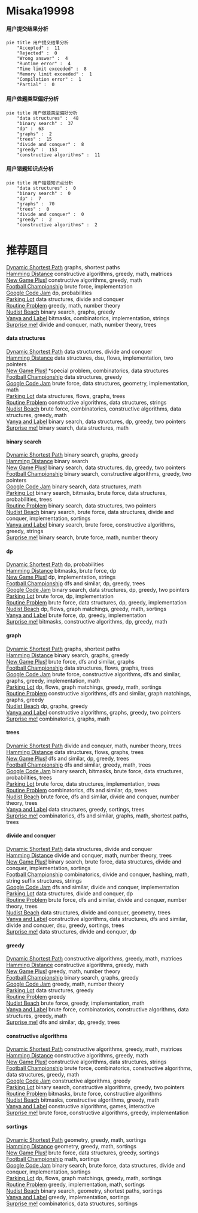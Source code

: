 # Misaka19998
<!-- tabs:start -->
#### **用户提交结果分析**

```mermaid
pie title 用户提交结果分析
    "Accepted" :  11
    "Rejected" :  0
    "Wrong answer" :  4
    "Runtime error" :  4
    "Time limit exceeded" :  8
    "Memory limit exceeded" :  1
    "Compilation error" :  1
    "Partial" :  0
```
#### **用户做题类型偏好分析**

```mermaid
pie title 用户做题类型偏好分析
    "data structures" :  48
    "binary search" :  37
    "dp" :  63
    "graphs" :  2
    "trees" :  15
    "divide and conquer" :  8
    "greedy" :  153
    "constructive algorithms" :  11
```
#### **用户错题知识点分析**

```mermaid
pie title 用户错题知识点分析
    "data structures" :  0
    "binary search" :  0
    "dp" :  7
    "graphs" :  70
    "trees" :  0
    "divide and conquer" :  0
    "greedy" :  2
    "constructive algorithms" :  2
```
<!-- tabs:end -->
# 推荐题目
[Dynamic Shortest Path](http://codeforces.com/problemset/problem/843/D)		graphs,
                        shortest paths		  
[Hamming Distance](http://codeforces.com/problemset/problem/193/C)		constructive algorithms,
                        greedy,
                        math,
                        matrices		  
[New Game Plus!](http://codeforces.com/problemset/problem/1415/E)		constructive algorithms,
                        greedy,
                        math		  
[Football Championship](http://codeforces.com/problemset/problem/200/C)		brute force,
                        implementation		  
[Google Code Jam](http://codeforces.com/problemset/problem/277/D)		dp,
                        probabilities		  
[Parking Lot](http://codeforces.com/problemset/problem/480/E)		data structures,
                        divide and conquer		  
[Routine Problem](http://codeforces.com/problemset/problem/337/B)		greedy,
                        math,
                        number theory		  
[Nudist Beach](http://codeforces.com/problemset/problem/553/D)		binary search,
                        graphs,
                        greedy		  
[Vanya and Label](http://codeforces.com/problemset/problem/677/C)		bitmasks,
                        combinatorics,
                        implementation,
                        strings		  
[Surprise me!](http://codeforces.com/problemset/problem/809/E)		divide and conquer,
                        math,
                        number theory,
                        trees		  
<!-- tabs:start -->
#### **data structures**
[Dynamic Shortest Path](http://codeforces.com/problemset/problem/480/E)		data structures,
                        divide and conquer		  
[Hamming Distance](http://codeforces.com/problemset/problem/899/E)		data structures,
                        dsu,
                        flows,
                        implementation,
                        two pointers		  
[New Game Plus!](http://codeforces.com/problemset/problem/1488/H)		*special problem,
                        combinatorics,
                        data structures		  
[Football Championship](http://codeforces.com/problemset/problem/383/A)		data structures,
                        greedy		  
[Google Code Jam](http://codeforces.com/problemset/problem/514/B)		brute force,
                        data structures,
                        geometry,
                        implementation,
                        math		  
[Parking Lot](http://codeforces.com/problemset/problem/786/E)		data structures,
                        flows,
                        graphs,
                        trees		  
[Routine Problem](http://codeforces.com/problemset/problem/1381/A1)		constructive algorithms,
                        data structures,
                        strings		  
[Nudist Beach](http://codeforces.com/problemset/problem/1276/C)		brute force,
                        combinatorics,
                        constructive algorithms,
                        data structures,
                        greedy,
                        math		  
[Vanya and Label](http://codeforces.com/problemset/problem/1492/C)		binary search,
                        data structures,
                        dp,
                        greedy,
                        two pointers		  
[Surprise me!](http://codeforces.com/problemset/problem/1490/G)		binary search,
                        data structures,
                        math		  
#### **binary search**
[Dynamic Shortest Path](http://codeforces.com/problemset/problem/553/D)		binary search,
                        graphs,
                        greedy		  
[Hamming Distance](https://codeforces.com/contest/497/problem/B)		binary search		  
[New Game Plus!](http://codeforces.com/problemset/problem/1492/C)		binary search,
                        data structures,
                        dp,
                        greedy,
                        two pointers		  
[Football Championship](http://codeforces.com/problemset/problem/1463/D)		binary search,
                        constructive algorithms,
                        greedy,
                        two pointers		  
[Google Code Jam](http://codeforces.com/problemset/problem/1490/G)		binary search,
                        data structures,
                        math		  
[Parking Lot](http://codeforces.com/problemset/problem/1479/D)		binary search,
                        bitmasks,
                        brute force,
                        data structures,
                        probabilities,
                        trees		  
[Routine Problem](http://codeforces.com/problemset/problem/1436/E)		binary search,
                        data structures,
                        two pointers		  
[Nudist Beach](http://codeforces.com/problemset/problem/1461/D)		binary search,
                        brute force,
                        data structures,
                        divide and conquer,
                        implementation,
                        sortings		  
[Vanya and Label](http://codeforces.com/problemset/problem/1493/C)		binary search,
                        brute force,
                        constructive algorithms,
                        greedy,
                        strings		  
[Surprise me!](http://codeforces.com/problemset/problem/1487/D)		binary search,
                        brute force,
                        math,
                        number theory		  
#### **dp**
[Dynamic Shortest Path](http://codeforces.com/problemset/problem/277/D)		dp,
                        probabilities		  
[Hamming Distance](http://codeforces.com/problemset/problem/812/B)		bitmasks,
                        brute force,
                        dp		  
[New Game Plus!](http://codeforces.com/problemset/problem/666/A)		dp,
                        implementation,
                        strings		  
[Football Championship](http://codeforces.com/problemset/problem/1485/E)		dfs and similar,
                        dp,
                        greedy,
                        trees		  
[Google Code Jam](http://codeforces.com/problemset/problem/1492/C)		binary search,
                        data structures,
                        dp,
                        greedy,
                        two pointers		  
[Parking Lot](https://codeforces.com/contest/1457/problem/C)		brute force,
                        dp,
                        implementation		  
[Routine Problem](http://codeforces.com/problemset/problem/1491/C)		brute force,
                        data structures,
                        dp,
                        greedy,
                        implementation		  
[Nudist Beach](http://codeforces.com/problemset/problem/1437/C)		dp,
                        flows,
                        graph matchings,
                        greedy,
                        math,
                        sortings		  
[Vanya and Label](http://codeforces.com/problemset/problem/1499/B)		brute force,
                        dp,
                        greedy,
                        implementation		  
[Surprise me!](http://codeforces.com/problemset/problem/1491/D)		bitmasks,
                        constructive algorithms,
                        dp,
                        greedy,
                        math		  
#### **graph**
[Dynamic Shortest Path](http://codeforces.com/problemset/problem/843/D)		graphs,
                        shortest paths		  
[Hamming Distance](http://codeforces.com/problemset/problem/553/D)		binary search,
                        graphs,
                        greedy		  
[New Game Plus!](http://codeforces.com/problemset/problem/869/D)		brute force,
                        dfs and similar,
                        graphs		  
[Football Championship](http://codeforces.com/problemset/problem/786/E)		data structures,
                        flows,
                        graphs,
                        trees		  
[Google Code Jam](http://codeforces.com/problemset/problem/1487/C)		brute force,
                        constructive algorithms,
                        dfs and similar,
                        graphs,
                        greedy,
                        implementation,
                        math		  
[Parking Lot](http://codeforces.com/problemset/problem/1437/C)		dp,
                        flows,
                        graph matchings,
                        greedy,
                        math,
                        sortings		  
[Routine Problem](http://codeforces.com/problemset/problem/1470/D)		constructive algorithms,
                        dfs and similar,
                        graph matchings,
                        graphs,
                        greedy		  
[Nudist Beach](http://codeforces.com/problemset/problem/1476/C)		dp,
                        graphs,
                        greedy		  
[Vanya and Label](http://codeforces.com/problemset/problem/1304/D)		constructive algorithms,
                        graphs,
                        greedy,
                        two pointers		  
[Surprise me!](http://codeforces.com/problemset/problem/1475/C)		combinatorics,
                        graphs,
                        math		  
#### **trees**
[Dynamic Shortest Path](http://codeforces.com/problemset/problem/809/E)		divide and conquer,
                        math,
                        number theory,
                        trees		  
[Hamming Distance](http://codeforces.com/problemset/problem/786/E)		data structures,
                        flows,
                        graphs,
                        trees		  
[New Game Plus!](http://codeforces.com/problemset/problem/1485/E)		dfs and similar,
                        dp,
                        greedy,
                        trees		  
[Football Championship](http://codeforces.com/problemset/problem/1388/C)		dfs and similar,
                        greedy,
                        math,
                        trees		  
[Google Code Jam](http://codeforces.com/problemset/problem/1479/D)		binary search,
                        bitmasks,
                        brute force,
                        data structures,
                        probabilities,
                        trees		  
[Parking Lot](http://codeforces.com/problemset/problem/1511/C)		brute force,
                        data structures,
                        implementation,
                        trees		  
[Routine Problem](http://codeforces.com/problemset/problem/1499/F)		combinatorics,
                        dfs and similar,
                        dp,
                        trees		  
[Nudist Beach](http://codeforces.com/problemset/problem/1491/E)		brute force,
                        dfs and similar,
                        divide and conquer,
                        number theory,
                        trees		  
[Vanya and Label](http://codeforces.com/problemset/problem/1466/D)		data structures,
                        greedy,
                        sortings,
                        trees		  
[Surprise me!](http://codeforces.com/problemset/problem/1495/D)		combinatorics,
                        dfs and similar,
                        graphs,
                        math,
                        shortest paths,
                        trees		  
#### **divide and conquer**
[Dynamic Shortest Path](http://codeforces.com/problemset/problem/480/E)		data structures,
                        divide and conquer		  
[Hamming Distance](http://codeforces.com/problemset/problem/809/E)		divide and conquer,
                        math,
                        number theory,
                        trees		  
[New Game Plus!](http://codeforces.com/problemset/problem/1461/D)		binary search,
                        brute force,
                        data structures,
                        divide and conquer,
                        implementation,
                        sortings		  
[Football Championship](http://codeforces.com/problemset/problem/1466/G)		combinatorics,
                        divide and conquer,
                        hashing,
                        math,
                        string suffix structures,
                        strings		  
[Google Code Jam](http://codeforces.com/problemset/problem/1490/D)		dfs and similar,
                        divide and conquer,
                        implementation		  
[Parking Lot](https://codeforces.com/contest/1483/problem/C)		data structures,
                        divide and conquer,
                        dp		  
[Routine Problem](http://codeforces.com/problemset/problem/1491/E)		brute force,
                        dfs and similar,
                        divide and conquer,
                        number theory,
                        trees		  
[Nudist Beach](http://codeforces.com/problemset/problem/1303/G)		data structures,
                        divide and conquer,
                        geometry,
                        trees		  
[Vanya and Label](http://codeforces.com/problemset/problem/1494/D)		constructive algorithms,
                        data structures,
                        dfs and similar,
                        divide and conquer,
                        dsu,
                        greedy,
                        sortings,
                        trees		  
[Surprise me!](http://codeforces.com/problemset/problem/1482/E)		data structures,
                        divide and conquer,
                        dp		  
#### **greedy**
[Dynamic Shortest Path](http://codeforces.com/problemset/problem/193/C)		constructive algorithms,
                        greedy,
                        math,
                        matrices		  
[Hamming Distance](http://codeforces.com/problemset/problem/1415/E)		constructive algorithms,
                        greedy,
                        math		  
[New Game Plus!](http://codeforces.com/problemset/problem/337/B)		greedy,
                        math,
                        number theory		  
[Football Championship](http://codeforces.com/problemset/problem/553/D)		binary search,
                        graphs,
                        greedy		  
[Google Code Jam](http://codeforces.com/problemset/problem/1294/C)		greedy,
                        math,
                        number theory		  
[Parking Lot](http://codeforces.com/problemset/problem/383/A)		data structures,
                        greedy		  
[Routine Problem](http://codeforces.com/problemset/problem/835/B)		greedy		  
[Nudist Beach](http://codeforces.com/problemset/problem/931/A)		brute force,
                        greedy,
                        implementation,
                        math		  
[Vanya and Label](http://codeforces.com/problemset/problem/1276/C)		brute force,
                        combinatorics,
                        constructive algorithms,
                        data structures,
                        greedy,
                        math		  
[Surprise me!](http://codeforces.com/problemset/problem/1485/E)		dfs and similar,
                        dp,
                        greedy,
                        trees		  
#### **constructive algorithms**
[Dynamic Shortest Path](http://codeforces.com/problemset/problem/193/C)		constructive algorithms,
                        greedy,
                        math,
                        matrices		  
[Hamming Distance](http://codeforces.com/problemset/problem/1415/E)		constructive algorithms,
                        greedy,
                        math		  
[New Game Plus!](http://codeforces.com/problemset/problem/1381/A1)		constructive algorithms,
                        data structures,
                        strings		  
[Football Championship](http://codeforces.com/problemset/problem/1276/C)		brute force,
                        combinatorics,
                        constructive algorithms,
                        data structures,
                        greedy,
                        math		  
[Google Code Jam](http://codeforces.com/problemset/problem/1493/A)		constructive algorithms,
                        greedy		  
[Parking Lot](http://codeforces.com/problemset/problem/1463/D)		binary search,
                        constructive algorithms,
                        greedy,
                        two pointers		  
[Routine Problem](https://codeforces.com/contest/1456/problem/B)		bitmasks,
                        brute force,
                        constructive algorithms		  
[Nudist Beach](http://codeforces.com/problemset/problem/1492/D)		bitmasks,
                        constructive algorithms,
                        greedy,
                        math		  
[Vanya and Label](https://codeforces.com/contest/1504/problem/D)		constructive algorithms,
                        games,
                        interactive		  
[Surprise me!](https://codeforces.com/contest/1483/problem/A)		brute force,
                        constructive algorithms,
                        greedy,
                        implementation		  
#### **sortings**
[Dynamic Shortest Path](https://codeforces.com/contest/1496/problem/C)		geometry,
                        greedy,
                        math,
                        sortings		  
[Hamming Distance](http://codeforces.com/problemset/problem/1495/A)		geometry,
                        greedy,
                        math,
                        sortings		  
[New Game Plus!](http://codeforces.com/problemset/problem/1497/A)		brute force,
                        data structures,
                        greedy,
                        sortings		  
[Football Championship](http://codeforces.com/problemset/problem/1427/A)		math,
                        sortings		  
[Google Code Jam](http://codeforces.com/problemset/problem/1461/D)		binary search,
                        brute force,
                        data structures,
                        divide and conquer,
                        implementation,
                        sortings		  
[Parking Lot](http://codeforces.com/problemset/problem/1437/C)		dp,
                        flows,
                        graph matchings,
                        greedy,
                        math,
                        sortings		  
[Routine Problem](http://codeforces.com/problemset/problem/1473/A)		greedy,
                        implementation,
                        math,
                        sortings		  
[Nudist Beach](http://codeforces.com/problemset/problem/1486/B)		binary search,
                        geometry,
                        shortest paths,
                        sortings		  
[Vanya and Label](http://codeforces.com/problemset/problem/1480/B)		greedy,
                        implementation,
                        sortings		  
[Surprise me!](http://codeforces.com/problemset/problem/1420/D)		combinatorics,
                        data structures,
                        sortings		  
<!-- tabs:end -->
